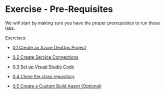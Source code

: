 # Exercise - Pre-Requisites

We will start by making sure you have the proper prerequisites to run these labs.

Exercises:

* [0.1 Create an Azure DevOps Project](../setup/1-Create-Azdo-Project.md)

* [0.2 Create Service Connections](../setup/2-Azdo-Service-Connection.md)

* [0.3 Set up Visual Studio Code](../setup/3-Visual-Studio-Code.md)

* [0.4 Clone the class repository](../setup/3-Clone-Repo.md)

* [0.5 Create a Custom Build Agent (Optional)](../build-agents/desktop-runner/readme.md)

